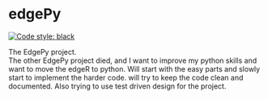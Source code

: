 # edgePy
[![Code style: black](https://img.shields.io/badge/code%20style-black-000000.svg)](https://github.com/psf/black)

The EdgePy project.\
The other EdgePy project died, and I want to improve my python skills and want to move the edgeR to python. 
Will start with the easy parts and slowly start to implement the harder code.
will try to keep the code clean and documented. Also trying to use test driven design for the project.

